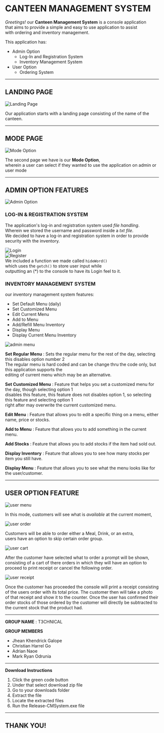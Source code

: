 
# CANTEEN MANAGEMENT SYSTEM

_Greetings!_ our **Canteen Management System** is a console application<br> that aims to provide a simple 
and easy to use application to assist<br>with ordering and inventory management.

This application has: 
- Admin Option
    - Log-In and Registration System
    - Inventory Management System
- User Option
    - Ordering System

---
## LANDING PAGE
![Landing Page](imagess/LP.png)

Our application starts with a landing page consisting of the name of the canteen.

---

## MODE PAGE
![Mode Option](imagess/adminUserOption.png)

The second page we have is our **Mode Option**, <br>wherein a user can select if they wanted to use the application on admin or user mode


---



## ADMIN OPTION FEATURES
![Admin Option](imagess/adminOption.png)

### LOG-IN & REGISTRATION SYSTEM

The application's log-in and registration system used _file handling_.<br>
Wherein we stored the username and password inside a _txt file_.<br>
We decided to have a log-in and registration system in order to provide<br>
security with the inventory.

![Login](imagess/login.png)<br>
![Register](imagess/register.png)<br>
We included a function we made called ```hideWord()```<br> 
which uses the ```getch()``` to store user input while<br>
outputting an (*) to the console to have its Login feel to it.<br> 

### INVENTORY MANAGEMENT SYSTEM

our inventory management system features: 
- Set Default Menu (daily)
- Set Customized Menu 
- Edit Current Menu
- Add to Menu
- Add/Refill Menu Inventory
- Display Menu
- Display Current Menu Inventory

![admin menu](imagess/adminMenu.png)

**Set Regular Menu**
    : Sets the regular menu for the rest of the day, selecting this disables option number 2<br>
      The regular menu is hard coded and can be change thru the code only, but this application supports the
      <br> editing of current menu which may be an alternative.

**Set Customized Menu**
    : Feature that helps you set a customized menu for the day, though selecting option 1<br>
    disables this feature, this feature does not disables option 1, so selecting this feature and selecting option 1 <br>right after may overwrite the current customized menu.

**Edit Menu**
    : Feature that allows you to edit a specific thing on a menu, either name, price or stocks.

**Add to Menu**
    : Feature that allows you to add something in the current menu.

**Add Stocks**
    : Feature that allows you to add stocks if the item had sold out.

**Display Inventory**
    : Feature that allows you to see how many stocks per item you still have.

**Display Menu**
    : Feature that allows you to see what the menu looks like for the user/customer.

---

## USER OPTION FEATURE
![user menu](imagess/userMenu.png)

In this mode, customers will see what is *available* at the current moment, <br>

![user order](imagess/userOrder.png)

Customers will be able to order either a Meal, Drink, or an extra, <br>
users have an option to skip certain order group. 

![user cart](imagess/userCart.png)


After the customer have selected what to order a prompt will be shown, <br>
consisting of a cart of there orders in which they will have an option to <br>
proceed to print receipt or cancel the following order.

![user receipt](imagess/userReciept.png)

Once the customer has proceeded the console will print a receipt consisting <br>
of the users order with its total price. The customer then will take a photo <br>
of that receipt and show it to the counter. Once the user has confirmed their <br>
order stocks of those ordered by the customer will directly be subtracted to <br>
the current stock that the product had.

---

**GROUP NAME** : T3CHNICAL

**GROUP MEMBERS** <br>
- Jhean Khendrick Galope
- Christian Harrel Go
- Adrian Naoe
- Mark Ryan Odrunia
        
---

**Download Instructions**

1. Click the green code button
1. Under that select download zip file
1. Go to your downloads folder
1. Extract the file 
1. Locate the extracted files
1. Run the Release-CMSystem.exe file

---

## **THANK YOU!**
